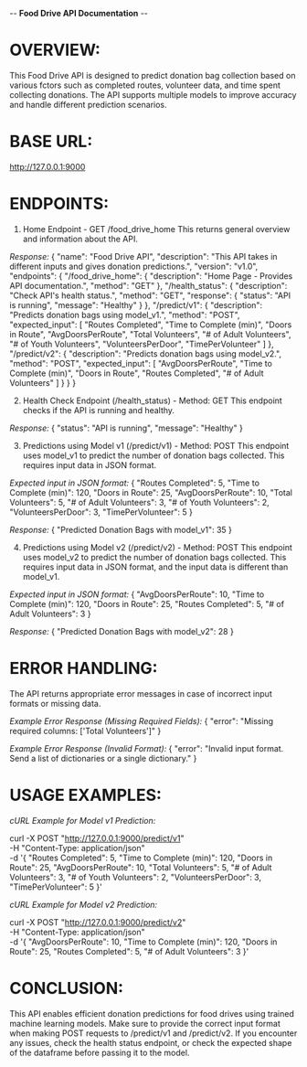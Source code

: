 -- **Food Drive API Documentation** --

# OVERVIEW:
This Food Drive API is designed to predict donation bag collection based on various fctors such as completed routes, volunteer data, and time spent collecting donations. The API supports multiple models to improve accuracy and handle different prediction scenarios. 

# BASE URL: 
http://127.0.0.1:9000

# ENDPOINTS: 
1. Home Endpoint -
GET /food_drive_home
This returns general overview and information about the API. 

*Response:*
{
    "name": "Food Drive API",
    "description": "This API takes in different inputs and gives donation predictions.",
    "version": "v1.0",
    "endpoints": {
        "/food_drive_home": {
            "description": "Home Page - Provides API documentation.",
            "method": "GET"
        },
        "/health_status": {
            "description": "Check API's health status.",
            "method": "GET",
            "response": {
                "status": "API is running",
                "message": "Healthy"
            }
        },
        "/predict/v1": {
            "description": "Predicts donation bags using model_v1.",
            "method": "POST",
            "expected_input": [
                "Routes Completed", "Time to Complete (min)", "Doors in Route",
                "AvgDoorsPerRoute", "Total Volunteers", "# of Adult Volunteers",
                "# of Youth Volunteers", "VolunteersPerDoor", "TimePerVolunteer"
            ]
        },
        "/predict/v2": {
            "description": "Predicts donation bags using model_v2.",
            "method": "POST",
            "expected_input": [
                "AvgDoorsPerRoute", "Time to Complete (min)", "Doors in Route",
                "Routes Completed", "# of Adult Volunteers"
            ]
        }
    }
}

2. Health Check Endpoint (/health_status) - 
Method: GET
This endpoint checks if the API is running and healthy. 

*Response:*
{
    "status": "API is running",
    "message": "Healthy"
}

3. Predictions using Model v1 (/predict/v1) - 
Method: POST
This endpoint uses model_v1 to predict the number of donation bags collected. This requires input data in JSON format.

*Expected input in JSON format:*
{
    "Routes Completed": 5,
    "Time to Complete (min)": 120,
    "Doors in Route": 25,
    "AvgDoorsPerRoute": 10,
    "Total Volunteers": 5,
    "# of Adult Volunteers": 3,
    "# of Youth Volunteers": 2,
    "VolunteersPerDoor": 3,
    "TimePerVolunteer": 5
}

*Response:*
{
    "Predicted Donation Bags with model_v1": 35
}

4. Predictions using Model v2 (/predict/v2) - 
Method: POST
This endpoint uses model_v2 to predict the number of donation bags collected. This requires input data in JSON format, and the input data is different than model_v1.

*Expected input in JSON format:*
{
    "AvgDoorsPerRoute": 10,
    "Time to Complete (min)": 120,
    "Doors in Route": 25,
    "Routes Completed": 5,
    "# of Adult Volunteers": 3
}

*Response:*
{
    "Predicted Donation Bags with model_v2": 28
}

# ERROR HANDLING: 
The API returns appropriate error messages in case of incorrect input formats or missing data.

*Example Error Response (Missing Required Fields):*
{
    "error": "Missing required columns: ['Total Volunteers']"
}

*Example Error Response (Invalid Format):*
{
    "error": "Invalid input format. Send a list of dictionaries or a single dictionary."
}

# USAGE EXAMPLES:
*cURL Example for Model v1 Prediction:*

curl -X POST "http://127.0.0.1:9000/predict/v1" \
     -H "Content-Type: application/json" \
     -d '{
            "Routes Completed": 5,
            "Time to Complete (min)": 120,
            "Doors in Route": 25,
            "AvgDoorsPerRoute": 10,
            "Total Volunteers": 5,
            "# of Adult Volunteers": 3,
            "# of Youth Volunteers": 2,
            "VolunteersPerDoor": 3,
            "TimePerVolunteer": 5
        }'

*cURL Example for Model v2 Prediction:*

curl -X POST "http://127.0.0.1:9000/predict/v2" \
     -H "Content-Type: application/json" \
     -d '{
            "AvgDoorsPerRoute": 10,
            "Time to Complete (min)": 120,
            "Doors in Route": 25,
            "Routes Completed": 5,
            "# of Adult Volunteers": 3
        }'

# CONCLUSION:
This API enables efficient donation predictions for food drives using trained machine learning models. Make sure to provide the correct input format when making POST requests to /predict/v1 and /predict/v2. If you encounter any issues, check the health status endpoint, or check the expected shape of the dataframe before passing it to the model. 


